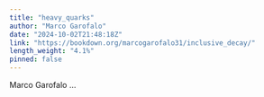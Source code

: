 ```yaml
---
title: "heavy_quarks"
author: "Marco Garofalo"
date: "2024-10-02T21:48:18Z"
link: "https://bookdown.org/marcogarofalo31/inclusive_decay/"
length_weight: "4.1%"
pinned: false
---
```


Marco Garofalo  ...
